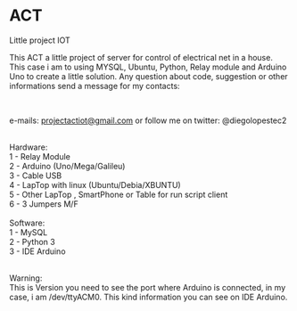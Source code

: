 # ACT
Little project IOT
<p>This ACT a little project of server for control of electrical net in a house.
This  case i am to using MYSQL, Ubuntu, Python, Relay module and Arduino Uno to create a little solution.
Any question about code, suggestion or other informations send a message for my contacts:</p><br>

e-mails: projectactiot@gmail.com or follow me on twitter: @diegolopestec2

<br>
Hardware:
<br>
1 - Relay Module<br>
2 - Arduino (Uno/Mega/Galileu)<br>
3 - Cable USB<br>
4 - LapTop with linux (Ubuntu/Debia/XBUNTU)<br>
5 - Other LapTop , SmartPhone or Table for run script client<br>
6 - 3 Jumpers M/F<br>

<br>
Software:<br>
1 - MySQL<br>
2 - Python 3<br>
3 - IDE Arduino<br>

<br>
<p>Warning:<br>
This is Version you need to see the port where Arduino is connected, in my case, i am /dev/ttyACM0.
This kind information you can see on IDE Arduino.</p>








